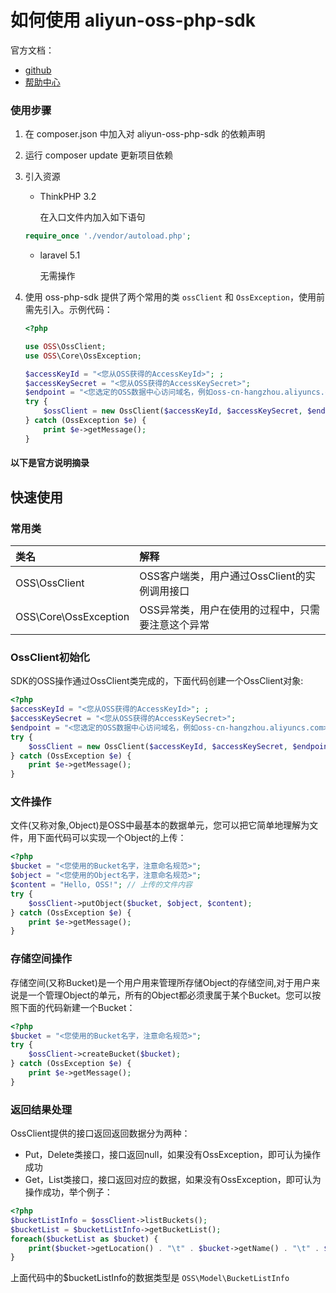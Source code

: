 # 如何使用 aliyun-oss-php-sdk

官方文档：

- [github](https://github.com/aliyun/aliyun-oss-php-sdk)
- [帮助中心](https://help.aliyun.com/document_detail/32099.html?spm=5176.doc32099.6.368.bi6PTr)

### 使用步骤
 
1.  在 composer.json 中加入对 aliyun-oss-php-sdk 的依赖声明

2. 运行 composer update 更新项目依赖

3. 引入资源
	
	- ThinkPHP 3.2
	
		在入口文件内加入如下语句
	```php
	require_once './vendor/autoload.php';
	```
	
	- laravel 5.1
	
		无需操作

4.  使用
	oss-php-sdk 提供了两个常用的类 `ossClient` 和 `OssException`，使用前需先引入。示例代码：
	```php
	<?php
	
	use OSS\OssClient;
	use OSS\Core\OssException;
	
	$accessKeyId = "<您从OSS获得的AccessKeyId>"; ;
	$accessKeySecret = "<您从OSS获得的AccessKeySecret>";
	$endpoint = "<您选定的OSS数据中心访问域名，例如oss-cn-hangzhou.aliyuncs.com>";
	try {
	    $ossClient = new OssClient($accessKeyId, $accessKeySecret, $endpoint);
	} catch (OssException $e) {
	    print $e->getMessage();
	}
	```

#### 以下是官方说明摘录

## 快速使用

### 常用类

| 类名 | 解释 |
|:------------------|:------------------------------------|
|OSS\OssClient | OSS客户端类，用户通过OssClient的实例调用接口 |
|OSS\Core\OssException | OSS异常类，用户在使用的过程中，只需要注意这个异常|

### OssClient初始化

SDK的OSS操作通过OssClient类完成的，下面代码创建一个OssClient对象:

```php
<?php
$accessKeyId = "<您从OSS获得的AccessKeyId>"; ;
$accessKeySecret = "<您从OSS获得的AccessKeySecret>";
$endpoint = "<您选定的OSS数据中心访问域名，例如oss-cn-hangzhou.aliyuncs.com>";
try {
    $ossClient = new OssClient($accessKeyId, $accessKeySecret, $endpoint);
} catch (OssException $e) {
    print $e->getMessage();
}
```

### 文件操作

文件(又称对象,Object)是OSS中最基本的数据单元，您可以把它简单地理解为文件，用下面代码可以实现一个Object的上传：

```php
<?php
$bucket = "<您使用的Bucket名字，注意命名规范>";
$object = "<您使用的Object名字，注意命名规范>";
$content = "Hello, OSS!"; // 上传的文件内容
try {
    $ossClient->putObject($bucket, $object, $content);
} catch (OssException $e) {
    print $e->getMessage();
}
```

### 存储空间操作

存储空间(又称Bucket)是一个用户用来管理所存储Object的存储空间,对于用户来说是一个管理Object的单元，所有的Object都必须隶属于某个Bucket。您可以按照下面的代码新建一个Bucket：

```php
<?php
$bucket = "<您使用的Bucket名字，注意命名规范>";
try {
    $ossClient->createBucket($bucket);
} catch (OssException $e) {
    print $e->getMessage();
}
```

### 返回结果处理

OssClient提供的接口返回返回数据分为两种：

* Put，Delete类接口，接口返回null，如果没有OssException，即可认为操作成功
* Get，List类接口，接口返回对应的数据，如果没有OssException，即可认为操作成功，举个例子：

```php
<?php
$bucketListInfo = $ossClient->listBuckets();
$bucketList = $bucketListInfo->getBucketList();
foreach($bucketList as $bucket) {
    print($bucket->getLocation() . "\t" . $bucket->getName() . "\t" . $bucket->getCreatedate() . "\n");
}
```

上面代码中的$bucketListInfo的数据类型是 `OSS\Model\BucketListInfo`
	

